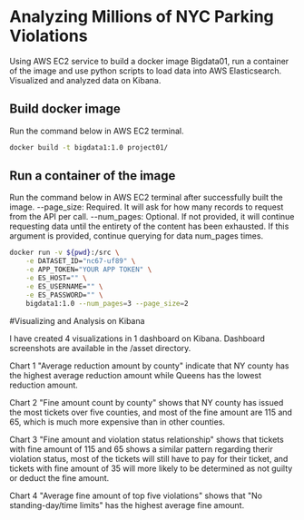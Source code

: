 # Analyzing Millions of NYC Parking Violations

Using AWS EC2 service to build a docker image Bigdata01, run a container of the image and use python scripts to load data into AWS Elasticsearch. Visualized and analyzed data on Kibana.

## Build docker image

Run the command below in AWS EC2 terminal.

```bash
docker build -t bigdata1:1.0 project01/
```

## Run a container of the image

Run the command below in AWS EC2 terminal after successfully built the image. 
--page_size: Required. It will ask for how many records to request from the API per call.
--num_pages: Optional. If not provided, it will continue requesting data until the entirety of the content has been exhausted. If this argument is provided, continue querying for data num_pages times.

```bash
docker run -v ${pwd}:/src \
	-e DATASET_ID="nc67-uf89" \
	-e APP_TOKEN="YOUR APP TOKEN" \
	-e ES_HOST="" \
	-e ES_USERNAME="" \
	-e ES_PASSWORD="" \
	bigdata1:1.0 --num_pages=3 --page_size=2
```

#Visualizing and Analysis on Kibana

I have created 4 visualizations in 1 dashboard on Kibana. Dashboard screenshots are available in the /asset directory.
 
Chart 1 "Average reduction amount by county" indicate that NY county has the highest average reduction amount while Queens has the lowest reduction amount.

Chart 2 "Fine amount count by county" shows that NY county has issued the most tickets over five counties, and most of the fine amount are 115 and 65, which is much more expensive than in other counties.

Chart 3 "Fine amount and violation status relationship" shows that tickets with fine amount of 115 and 65 shows a similar pattern regarding  therir violation status, most of the tickets will still have to pay for their ticket, and tickets with fine amount of 35 will more likely to be determined as not guilty or deduct the fine amount.

Chart 4 "Average fine amount of top five violations" shows that "No standing-day/time limits" has the highest average fine amount.
